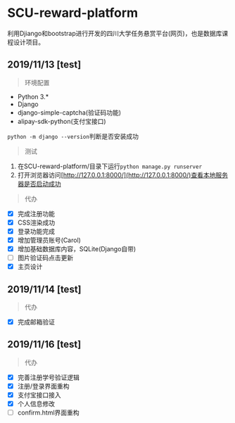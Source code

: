 # SCU-reward-platform

利用Djiango和bootstrap进行开发的四川大学任务悬赏平台(网页)，也是数据库课程设计项目。

## 2019/11/13 [test]

> 环境配置

- Python 3.*
- Django
- django-simple-captcha(验证码功能)
- alipay-sdk-python(支付宝接口)

`python -m django --version`判断是否安装成功

> 测试

1. 在SCU-reward-platform/目录下运行`python manage.py runserver`
2. 打开浏览器访问[http://127.0.0.1:8000/](http://127.0.0.1:8000/)查看本地服务器是否启动成功

>代办

- [x] 完成注册功能
- [x] CSS渲染成功
- [x] 登录功能完成
- [x] 增加管理员账号(Carol)
- [x] 增加基础数据库内容，SQLite(Django自带)
- [ ] 图片验证码点击更新
- [x] 主页设计

## 2019/11/14 [test]

>代办

- [x] 完成邮箱验证

## 2019/11/16 [test]

>代办

- [x] 完善注册学号验证逻辑
- [x] 注册/登录界面重构
- [x] 支付宝接口接入
- [x] 个人信息修改
- [ ] confirm.html界面重构
